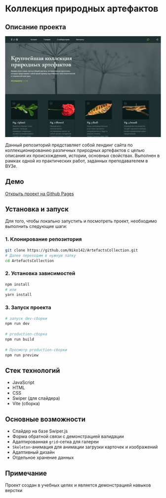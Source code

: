 # Коллекция природных артефактов

## Описание проекта

![Предосмотр](./public/image-1.png)

Данный репозиторий представляет собой лендинг сайта по коллекционированию различных природных артефактов с целью описания их происхождения, истории, основных свойствах. Выполнен в рамках одной из практических работ, заданных преподавателем в ВУЗе.

## Демо

[Открыть проект на Github Pages](https://niko142.github.io/ArtefactsCollection/)

## Установка и запуск

Для того, чтобы локально запустить и посмотреть проект, необходимо выполнить следующие шаги:

### 1. Клонирование репозитория

```bash
git clone https://github.com/Niko142/ArtefactsCollection.git
# Далее переходим в нужную папку
cd ArtefactsCollection
```

### 2. Установка зависимостей

```bash
npm install
# или
yarn install
```

### 3. Запуск проекта

```bash
# запуск dev-сборки
npm run dev

# production-сборка
npm run build

# Просмотр production-сборки
npm run preview
```

## Стек технологий

- JavaScript
- HTML
- CSS
- Swiper (для слайдера)
- Vite (сборка)

## Основные возможности

- Слайдер на базе Swiper.js
- Форма обратной связи с демонстрацией валидации
- Адаптированная `grid`-сетка для галереи
- `Skeleton`-анимация для анимации загрузки карточек и изображений
- Адаптивный дизайн
- Отдельное хранение данных

## Примечание

Проект создан в учебных целях и является демонстрацией навыков верстки
